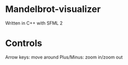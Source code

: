 # Mandelbrot-visualizer
Written in C++ with SFML 2

# Controls
Arrow keys: move around
Plus/Minus: zoom in/zoom out
